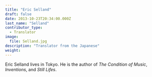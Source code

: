 ```yaml
---
title: "Eric Selland"
draft: false
date: 2013-10-23T20:34:00.000Z
last_name: "Selland"
contributor_type:
  - Translator
image:
  file: Selland.jpg
description: "Translator from the Japanese"
weight:
---
```


Eric Selland lives in Tokyo. He is the author of _The Condition of Music_, _Inventions_, and _Still Lifes_.

